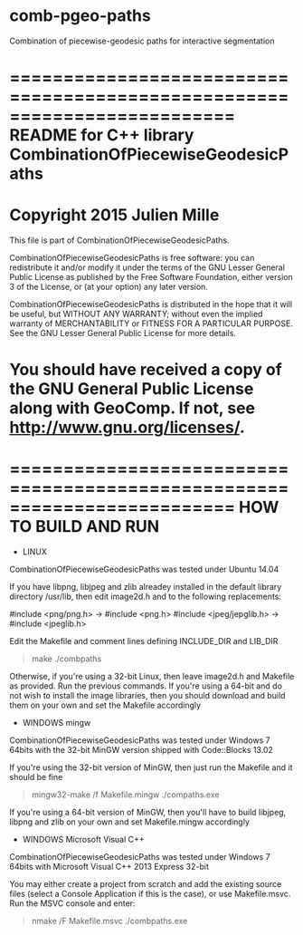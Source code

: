 # comb-pgeo-paths
Combination of piecewise-geodesic paths for interactive segmentation

=========================================================================
README for C++ library CombinationOfPiecewiseGeodesicPaths
=========================================================================
Copyright 2015 Julien Mille
=========================================================================
This file is part of CombinationOfPiecewiseGeodesicPaths.

CombinationOfPiecewiseGeodesicPaths is free software: you can redistribute 
it and/or modify it under the terms of the GNU Lesser General Public
License as published by the Free Software Foundation, either version 3 of
the License, or (at your option) any later version.

CombinationOfPiecewiseGeodesicPaths is distributed in the hope that it
will be useful, but WITHOUT ANY WARRANTY; without even the implied
warranty of MERCHANTABILITY or FITNESS FOR A PARTICULAR PURPOSE. See the
GNU Lesser General Public License for more details.

You should have received a copy of the GNU General Public License
along with GeoComp. If not, see <http://www.gnu.org/licenses/>.
=========================================================================

=========================================================================
HOW TO BUILD AND RUN
=========================================================================

* LINUX

CombinationOfPiecewiseGeodesicPaths was tested under Ubuntu 14.04

If you have libpng, libjpeg and zlib alreadey installed in the default
library directory /usr/lib, then edit image2d.h and to the following
replacements:

#include <png/png.h> -> #include <png.h>
#include <jpeg/jepglib.h> -> #include <jpeglib.h>

Edit the Makefile and comment lines defining INCLUDE_DIR and LIB_DIR

> make
> ./combpaths

Otherwise, if you're using a 32-bit Linux, then leave image2d.h and
Makefile as provided. Run the previous commands. If you're using a 64-bit
and do not wish to install the image libraries, then you should download
and build them on your own and set the Makefile accordingly


* WINDOWS mingw

CombinationOfPiecewiseGeodesicPaths was tested under Windows 7 64bits
with the 32-bit MinGW version shipped with Code::Blocks 13.02

If you're using the 32-bit version of MinGW, then just run the Makefile
and it should be fine

> mingw32-make /f Makefile.mingw
> ./compaths.exe

If you're using a 64-bit version of MinGW, then you'll have to build
libjpeg, libpng and zlib on your own and set Makefile.mingw accordingly


* WINDOWS Microsoft Visual C++

CombinationOfPiecewiseGeodesicPaths was tested under Windows 7 64bits
with Microsoft Visual C++ 2013 Express 32-bit

You may either create a project from scratch and add the existing source
files (select a Console Application if this is the case), or use
Makefile.msvc. Run the MSVC console and enter:

> nmake /F Makefile.msvc
> ./combpaths.exe
